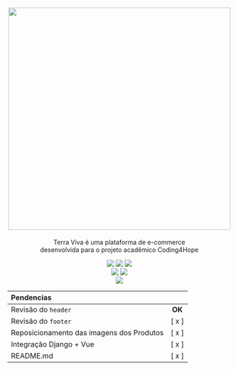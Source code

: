 <h1 align="center">
  <img src="https://i.imgur.com/LgZW5ym.png" width="500">
</h1>

<p align="center">
  Terra Viva é uma plataforma de e-commerce<br>desenvolvida para o projeto acadêmico Coding4Hope
</p>

<p align="center">  
  <img src="https://img.shields.io/badge/Django-323330?style=for-the-badge&logo=django&logoColor=white" />
  <img src="https://img.shields.io/badge/Vue.js-323330?style=for-the-badge&logo=vue.js&logoColor=white" />
  <img src="https://img.shields.io/badge/SQLite-323330?style=for-the-badge&logo=sqlite&logoColor=white" />
  <br>
  <img src="https://img.shields.io/badge/Bulma-323330?style=for-the-badge&logo=bulma&logoColor=white" />
  <img src="https://img.shields.io/badge/Stripe-323330?style=for-the-badge&logo=stripe&logoColor=white" />
  <br>
  <img src="https://img.shields.io/badge/Axios-323330?style=for-the-badge&logo=axios&logoColor=white" />  
</p>

<div align="center">

| Pendencias  |       | 
| :---        | :---: |
| Revisão do `header`  | **OK** 
| Revisão do `footer`  | [ x ]
| Reposicionamento das imagens dos Produtos | [ x ]
| Integração Django + Vue | [ x ]
| README.md | [ x ]

</div>
